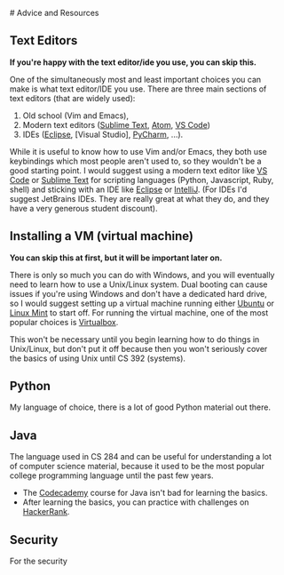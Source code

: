 <head>
<meta charset="utf-8"/>
<meta name="description" content="Advice and Resources for beginners"/>
<meta name="author" content="Edward Minnix III"/>
<link rel="stylesheet" type="text/css" href="https://stackpath.bootstrapcdn.com/bootswatch/4.1.1/slate/bootstrap.min.css"/>
<style>
body {
	width: 50%;
	padding: 5% 10%;
}
</style>
</head>
<body>
# Advice and Resources

## Text Editors

**If you're happy with the text editor/ide you use, you can skip this.**

One of the simultaneously most and least important choices you can
make is what text editor/IDE you use. There are three main sections of
text editors (that are widely used): 

1. Old school (Vim and Emacs),
2. Modern text editors ([Sublime Text], [Atom], [VS Code])
3. IDEs ([Eclipse], [Visual Studio], [PyCharm], ...). 

While it is useful to know how to use Vim and/or Emacs, they both use
keybindings which most people aren't used to, so they wouldn't be a
good starting point. I would suggest using a modern text editor like
[VS Code] or [Sublime Text] for scripting languages (Python,
Javascript, Ruby, shell) and sticking with an IDE like [Eclipse] or
[IntelliJ]. (For IDEs I'd suggest JetBrains IDEs. They are really
great at what they do, and they have a very generous student
discount).


## Installing a VM (virtual machine)

**You can skip this at first, but it will be important later on.**

There is only so much you can do with Windows, and you will eventually
need to learn how to use a Unix/Linux system. Dual booting can cause
issues if you're using Windows and don't have a dedicated hard drive,
so I would suggest setting up a virtual machine running either
[Ubuntu] or [Linux Mint] to start off. For running the virtual
machine, one of the most popular choices is [Virtualbox].

This won't be necessary until you begin learning how to do things in
Unix/Linux, but don't put it off because then you won't seriously
cover the basics of using Unix until CS 392 (systems).


## Python

My language of choice, there is a lot of good Python material out
there.


## Java

The language used in CS 284 and can be useful for understanding a lot
of computer science material, because it used to be the most popular
college programming language until the past few years.

- The [Codecademy] course for Java isn't bad for learning the basics.
- After learning the basics, you can practice with challenges on
  [HackerRank].

## Security


For the security 


<!-- Text Editor Links -->
[Atom]: https://atom.io
[Eclipse]: https://www.eclipse.org 
[IntelliJ]: https://jetbrains.com/idea
[PyCharm]: https://jetbrains.com/pycharm
[Sublime Text]: https://sublimetext.com
[VS Code]: https://code.visualstudio.com

<!-- Course and challenge site links -->
[Codecademy]: https://codecademy.com
[HackerRank]: https://hackerrank.com

<!-- Operating System links -->
[Ubuntu]: https://www.ubuntu.com/
[Linux Mint]: https://linuxmint.com/

<!-- Other links -->
[Virtualbox]: https://www.virtualbox.org/wiki/Downloads

</body>
